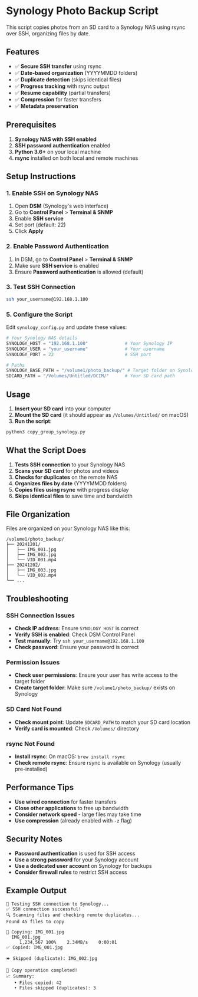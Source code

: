 # Synology Photo Backup Script

This script copies photos from an SD card to a Synology NAS using rsync over SSH, organizing files by date.

## Features

- ✅ **Secure SSH transfer** using rsync
- ✅ **Date-based organization** (YYYYMMDD folders)
- ✅ **Duplicate detection** (skips identical files)
- ✅ **Progress tracking** with rsync output
- ✅ **Resume capability** (partial transfers)
- ✅ **Compression** for faster transfers
- ✅ **Metadata preservation**

## Prerequisites

1. **Synology NAS with SSH enabled**
2. **SSH password authentication** enabled
3. **Python 3.6+** on your local machine
4. **rsync** installed on both local and remote machines

## Setup Instructions

### 1. Enable SSH on Synology NAS

1. Open **DSM** (Synology's web interface)
2. Go to **Control Panel** > **Terminal & SNMP**
3. Enable **SSH service**
4. Set port (default: 22)
5. Click **Apply**

### 2. Enable Password Authentication

1. In DSM, go to **Control Panel** > **Terminal & SNMP**
2. Make sure **SSH service** is enabled
3. Ensure **Password authentication** is allowed (default)

### 3. Test SSH Connection

```bash
ssh your_username@192.168.1.100
```

### 5. Configure the Script

Edit `synology_config.py` and update these values:

```python
# Your Synology NAS details
SYNOLOGY_HOST = "192.168.1.100"              # Your Synology IP
SYNOLOGY_USER = "your_username"              # Your username
SYNOLOGY_PORT = 22                           # SSH port

# Paths
SYNOLOGY_BASE_PATH = "/volume1/photo_backup/" # Target folder on Synology
SDCARD_PATH = "/Volumes/Untitled/DCIM/"      # Your SD card path
```

## Usage

1. **Insert your SD card** into your computer
2. **Mount the SD card** (it should appear as `/Volumes/Untitled/` on macOS)
3. **Run the script**:

```bash
python3 copy_group_synology.py
```

## What the Script Does

1. **Tests SSH connection** to your Synology NAS
2. **Scans your SD card** for photos and videos
3. **Checks for duplicates** on the remote NAS
4. **Organizes files by date** (YYYYMMDD folders)
5. **Copies files using rsync** with progress display
6. **Skips identical files** to save time and bandwidth

## File Organization

Files are organized on your Synology NAS like this:

```
/volume1/photo_backup/
├── 20241201/
│   ├── IMG_001.jpg
│   ├── IMG_002.jpg
│   └── VID_001.mp4
├── 20241202/
│   ├── IMG_003.jpg
│   └── VID_002.mp4
└── ...
```

## Troubleshooting

### SSH Connection Issues

- **Check IP address**: Ensure `SYNOLOGY_HOST` is correct
- **Verify SSH is enabled**: Check DSM Control Panel
- **Test manually**: Try `ssh your_username@192.168.1.100`
- **Check password**: Ensure your password is correct

### Permission Issues

- **Check user permissions**: Ensure your user has write access to the target folder
- **Create target folder**: Make sure `/volume1/photo_backup/` exists on Synology

### SD Card Not Found

- **Check mount point**: Update `SDCARD_PATH` to match your SD card location
- **Verify card is mounted**: Check `/Volumes/` directory

### rsync Not Found

- **Install rsync**: On macOS: `brew install rsync`
- **Check remote rsync**: Ensure rsync is available on Synology (usually pre-installed)

## Performance Tips

- **Use wired connection** for faster transfers
- **Close other applications** to free up bandwidth
- **Consider network speed** - large files may take time
- **Use compression** (already enabled with `-z` flag)

## Security Notes

- **Password authentication** is used for SSH access
- **Use a strong password** for your Synology account
- **Use a dedicated user account** on Synology for backups
- **Consider firewall rules** to restrict SSH access

## Example Output

```
🔐 Testing SSH connection to Synology...
✅ SSH connection successful!
🔍 Scanning files and checking remote duplicates...
Found 45 files to copy

📀 Copying: IMG_001.jpg
  IMG_001.jpg
     1,234,567 100%    2.34MB/s    0:00:01
✅ Copied: IMG_001.jpg

⏩ Skipped (duplicate): IMG_002.jpg

🎉 Copy operation completed!
📈 Summary:
   • Files copied: 42
   • Files skipped (duplicates): 3
``` 